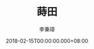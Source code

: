 ---
issue: 263
title: 蒔田
author: 李秉璋
language: 詔安
date: 2018-02-15T00:00:00.000+08:00
topic: 抒懷
difficulty: 3
wikidata: Q98096139
wikidata_link: https://www.wikidata.org/wiki/Q98096139
---